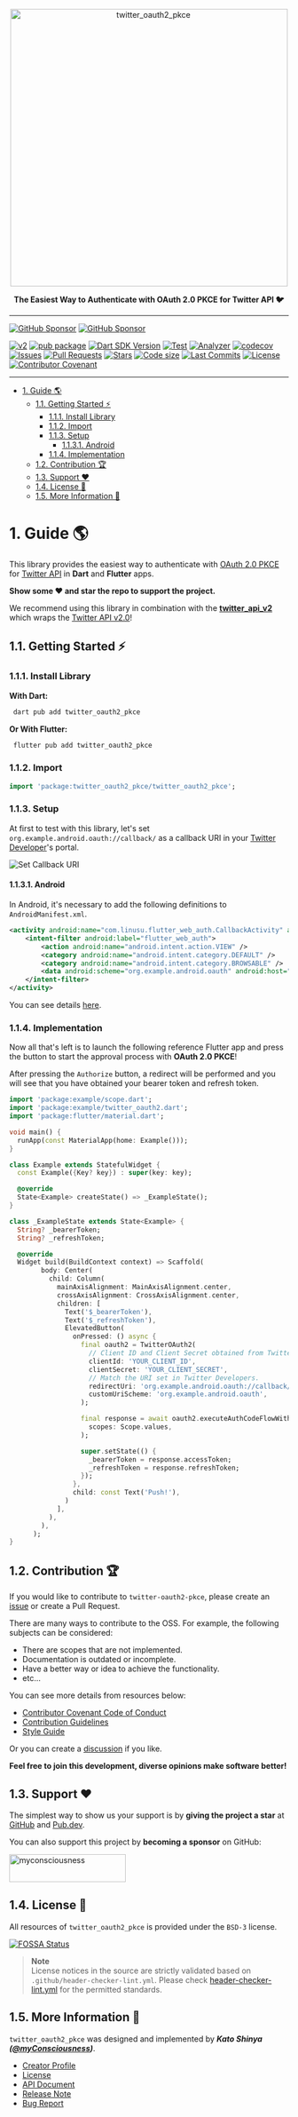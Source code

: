 <p align="center">
  <a href="https://github.com/twitter-dart/twitter-oauth2-pkce">
    <img alt="twitter_oauth2_pkce" width="500px" src="https://user-images.githubusercontent.com/13072231/173230433-e1d341e5-5857-4568-ba3b-fdef86df9d27.png">
  </a>
</p>

<p align="center">
  <b>The Easiest Way to Authenticate with OAuth 2.0 PKCE for Twitter API 🐦</b>
</p>

---

[![GitHub Sponsor](https://img.shields.io/static/v1?label=Sponsor&message=%E2%9D%A4&logo=GitHub&color=ff69b4)](https://github.com/sponsors/myConsciousness)
[![GitHub Sponsor](https://img.shields.io/static/v1?label=Maintainer&message=myConsciousness&logo=GitHub&color=00acee)](https://github.com/myConsciousness)

[![v2](https://img.shields.io/endpoint?url=https%3A%2F%2Ftwbadges.glitch.me%2Fbadges%2Fv2)](https://developer.twitter.com/en/docs/twitter-api)
[![pub package](https://img.shields.io/pub/v/twitter_oauth2_pkce.svg?logo=dart&logoColor=00b9fc)](https://pub.dartlang.org/packages/twitter_oauth2_pkce)
[![Dart SDK Version](https://badgen.net/pub/sdk-version/twitter_oauth2_pkce)](https://pub.dev/packages/twitter_oauth2_pkce/)
[![Test](https://github.com/twitter-dart/twitter-oauth2-pkce/actions/workflows/test.yml/badge.svg)](https://github.com/twitter-dart/twitter-oauth2-pkce/actions/workflows/test.yml)
[![Analyzer](https://github.com/twitter-dart/twitter-oauth2-pkce/actions/workflows/analyzer.yml/badge.svg)](https://github.com/twitter-dart/twitter-oauth2-pkce/actions/workflows/analyzer.yml)
[![codecov](https://codecov.io/gh/twitter-dart/twitter-oauth2-pkce/branch/main/graph/badge.svg?token=J5GT1PF9Y3)](https://codecov.io/gh/twitter-dart/twitter-oauth2-pkce)
[![Issues](https://img.shields.io/github/issues/twitter-dart/twitter-oauth2-pkce?logo=github&logoColor=white)](https://github.com/twitter-dart/twitter-oauth2-pkce/issues)
[![Pull Requests](https://img.shields.io/github/issues-pr/twitter-dart/twitter-oauth2-pkce?logo=github&logoColor=white)](https://github.com/twitter-dart/twitter-oauth2-pkce/pulls)
[![Stars](https://img.shields.io/github/stars/twitter-dart/twitter-oauth2-pkce?logo=github&logoColor=white)](https://github.com/twitter-dart/twitter-oauth2-pkce)
[![Code size](https://img.shields.io/github/languages/code-size/twitter-dart/twitter-oauth2-pkce?logo=github&logoColor=white)](https://github.com/twitter-dart/twitter-oauth2-pkce)
[![Last Commits](https://img.shields.io/github/last-commit/twitter-dart/twitter-oauth2-pkce?logo=git&logoColor=white)](https://github.com/twitter-dart/twitter-oauth2-pkce/commits/main)
[![License](https://img.shields.io/github/license/twitter-dart/twitter-oauth2-pkce?logo=open-source-initiative&logoColor=green)](https://github.com/twitter-dart/twitter-oauth2-pkce/blob/main/LICENSE)
[![Contributor Covenant](https://img.shields.io/badge/Contributor%20Covenant-2.1-4baaaa.svg)](https://github.com/twitter-dart/twitter-oauth2-pkce/blob/main/CODE_OF_CONDUCT.md)

---

<!-- TOC -->

- [1. Guide 🌎](#1-guide-)
  - [1.1. Getting Started ⚡](#11-getting-started-)
    - [1.1.1. Install Library](#111-install-library)
    - [1.1.2. Import](#112-import)
    - [1.1.3. Setup](#113-setup)
      - [1.1.3.1. Android](#1131-android)
    - [1.1.4. Implementation](#114-implementation)
  - [1.2. Contribution 🏆](#12-contribution-)
  - [1.3. Support ❤️](#13-support-️)
  - [1.4. License 🔑](#14-license-)
  - [1.5. More Information 🧐](#15-more-information-)

<!-- /TOC -->

# 1. Guide 🌎

This library provides the easiest way to authenticate with [OAuth 2.0 PKCE](https://developer.twitter.com/en/docs/authentication/oauth-2-0/authorization-code) for [Twitter API](https://developer.twitter.com/en/docs/twitter-api/data-dictionary/introduction) in **Dart** and **Flutter** apps.

**Show some ❤️ and star the repo to support the project.**

We recommend using this library in combination with the **[twitter_api_v2](https://pub.dev/packages/twitter_api_v2)** which wraps the [Twitter API v2.0](https://developer.twitter.com/en/docs/twitter-api/data-dictionary/introduction)!

## 1.1. Getting Started ⚡

### 1.1.1. Install Library

**With Dart:**

```bash
 dart pub add twitter_oauth2_pkce
```

**Or With Flutter:**

```bash
 flutter pub add twitter_oauth2_pkce
```

### 1.1.2. Import

```dart
import 'package:twitter_oauth2_pkce/twitter_oauth2_pkce';
```

### 1.1.3. Setup

At first to test with this library, let's set `org.example.android.oauth://callback/` as a callback URI in your [Twitter Developer](https://developer.twitter.com/en)'s portal.

![Set Callback URI](https://user-images.githubusercontent.com/13072231/173305324-14b3f7df-2606-4a5d-a348-80021a28d748.png)

#### 1.1.3.1. Android

In Android, it's necessary to add the following definitions to `AndroidManifest.xml`.

```xml
<activity android:name="com.linusu.flutter_web_auth.CallbackActivity" android:exported="true">
    <intent-filter android:label="flutter_web_auth">
        <action android:name="android.intent.action.VIEW" />
        <category android:name="android.intent.category.DEFAULT" />
        <category android:name="android.intent.category.BROWSABLE" />
        <data android:scheme="org.example.android.oauth" android:host="callback" />
    </intent-filter>
</activity>
```

You can see details [here](https://github.com/twitter-dart/twitter-oauth2-pkce/blob/main/example/android/app/src/main/AndroidManifest.xml).

### 1.1.4. Implementation

Now all that's left is to launch the following reference Flutter app and press the button to start the approval process with **OAuth 2.0 PKCE**!

After pressing the `Authorize` button, a redirect will be performed and you will see that you have obtained your bearer token and refresh token.

```dart
import 'package:example/scope.dart';
import 'package:example/twitter_oauth2.dart';
import 'package:flutter/material.dart';

void main() {
  runApp(const MaterialApp(home: Example()));
}

class Example extends StatefulWidget {
  const Example({Key? key}) : super(key: key);

  @override
  State<Example> createState() => _ExampleState();
}

class _ExampleState extends State<Example> {
  String? _bearerToken;
  String? _refreshToken;

  @override
  Widget build(BuildContext context) => Scaffold(
        body: Center(
          child: Column(
            mainAxisAlignment: MainAxisAlignment.center,
            crossAxisAlignment: CrossAxisAlignment.center,
            children: [
              Text('$_bearerToken'),
              Text('$_refreshToken'),
              ElevatedButton(
                onPressed: () async {
                  final oauth2 = TwitterOAuth2(
                    // Client ID and Client Secret obtained from Twitter Developers.
                    clientId: 'YOUR_CLIENT_ID',
                    clientSecret: 'YOUR_CLIENT_SECRET',
                    // Match the URI set in Twitter Developers.
                    redirectUri: 'org.example.android.oauth://callback/',
                    customUriScheme: 'org.example.android.oauth',
                  );

                  final response = await oauth2.executeAuthCodeFlowWithPKCE(
                    scopes: Scope.values,
                  );

                  super.setState(() {
                    _bearerToken = response.accessToken;
                    _refreshToken = response.refreshToken;
                  });
                },
                child: const Text('Push!'),
              )
            ],
          ),
        ),
      );
}
```

## 1.2. Contribution 🏆

If you would like to contribute to `twitter-oauth2-pkce`, please create an [issue](https://github.com/twitter-dart/twitter-oauth2-pkce/issues) or create a Pull Request.

There are many ways to contribute to the OSS. For example, the following subjects can be considered:

- There are scopes that are not implemented.
- Documentation is outdated or incomplete.
- Have a better way or idea to achieve the functionality.
- etc...

You can see more details from resources below:

- [Contributor Covenant Code of Conduct](https://github.com/twitter-dart/twitter-oauth2-pkce/blob/main/CODE_OF_CONDUCT.md)
- [Contribution Guidelines](https://github.com/twitter-dart/twitter-oauth2-pkce/blob/main/CONTRIBUTING.md)
- [Style Guide](https://github.com/twitter-dart/twitter-oauth2-pkce/blob/main/STYLEGUIDE.md)

Or you can create a [discussion](https://github.com/twitter-dart/twitter-oauth2-pkce/discussions) if you like.

**Feel free to join this development, diverse opinions make software better!**

## 1.3. Support ❤️

The simplest way to show us your support is by **giving the project a star** at [GitHub](https://github.com/twitter-dart/twitter-oauth2-pkce) and [Pub.dev](https://pub.dev/packages/twitter_oauth2_pkce).

You can also support this project by **becoming a sponsor** on GitHub:

<div align="left">
  <p>
    <a href="https://github.com/sponsors/myconsciousness">
      <img src="https://cdn.ko-fi.com/cdn/kofi3.png?v=3" height="50" width="210" alt="myconsciousness" />
    </a>
  </p>
</div>

## 1.4. License 🔑

All resources of `twitter_oauth2_pkce` is provided under the `BSD-3` license.

[![FOSSA Status](https://app.fossa.com/api/projects/git%2Bgithub.com%2Ftwitter-dart%2Ftwitter-oauth2-pkce.svg?type=large)](https://app.fossa.com/projects/git%2Bgithub.com%2Ftwitter-dart%2Ftwitter-oauth2-pkce?ref=badge_large)

> **Note**</br>
> License notices in the source are strictly validated based on `.github/header-checker-lint.yml`. Please check [header-checker-lint.yml](https://github.com/twitter-dart/twitter-oauth2-pkce/tree/main/.github/header-checker-lint.yml) for the permitted standards.

## 1.5. More Information 🧐

`twitter_oauth2_pkce` was designed and implemented by **_Kato Shinya ([@myConsciousness](https://github.com/myConsciousness))_**.

- [Creator Profile](https://github.com/myConsciousness)
- [License](https://github.com/twitter-dart/twitter-oauth2-pkce/blob/main/LICENSE)
- [API Document](https://pub.dev/documentation/twitter_oauth2_pkce/latest/twitter_oauth2_pkce/twitter_oauth2_pkce-library.html)
- [Release Note](https://github.com/twitter-dart/twitter-oauth2-pkce/releases)
- [Bug Report](https://github.com/twitter-dart/twitter-oauth2-pkce/issues)
